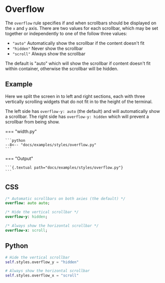 # Overflow

The `overflow` rule specifies if and when scrollbars should be displayed on the `x` and `y` axis. There are two values for each scrollbar, which may be set together or independently to one of the follow three values:

- `"auto"` Automatically show the scrollbar if the content doesn't fit
- `"hidden"` Never show the scrollbar
- `"scroll"` Always show the scrollbar

The default is "auto" which will show the scrollbar if content doesn't fit within container, otherwise the scrollbar will be hidden.

## Example

Here we split the screen in to left and right sections, each with three vertically scrolling widgets that do not fit in to the height of the terminal.

The left side has `overflow-y: auto` (the default) and will automatically show a scrollbar. The right side has `overflow-y: hidden` which will prevent a scrollbar from being show.

=== "width.py"

    ```python
    --8<-- "docs/examples/styles/overflow.py"
    ```

=== "Output"

    ```{.textual path="docs/examples/styles/overflow.py"}
    ```

## CSS

```sass
/* Automatic scrollbars on both axies (the default) */
overflow: auto auto;

/* Hide the vertical scrollbar */
overflow-y: hidden;

/* Always show the horizontal scrollbar */
overflow-x: scroll;
```

## Python

```python
# Hide the vertical scrollbar
self.styles.overflow_y = "hidden"

# Always show the horizontal scrollbar
self.styles.overflow_x = "scroll"

```
